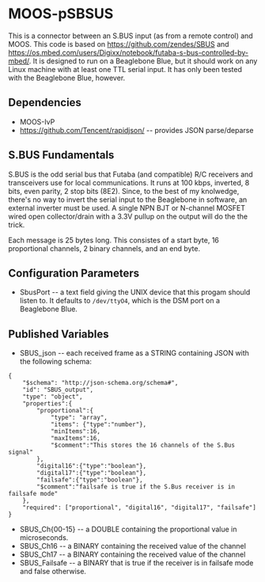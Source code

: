 # MOOS-pSBSUS
This is a connector between an S.BUS input (as from a remote control) and MOOS. This code is based on https://github.com/zendes/SBUS and https://os.mbed.com/users/Digixx/notebook/futaba-s-bus-controlled-by-mbed/. It is designed to run on a Beaglebone Blue, but it should work on any Linux machine with at least one TTL serial input. It has only been tested with the Beaglebone Blue, however. 

## Dependencies
* MOOS-IvP
* https://github.com/Tencent/rapidjson/ -- provides JSON parse/deparse

## S.BUS Fundamentals
S.BUS is the odd serial bus that Futaba (and compatible) R/C receivers and transceivers use for local communications. It runs at 100 kbps, inverted, 8 bits, even parity, 2 stop bits (8E2). Since, to the best of my knolwedge, there's no way to invert the serial input to the Beaglebone in software, an external inverter must be used. A single NPN BJT or N-channel MOSFET wired open collector/drain with a 3.3V pullup on the output will do the the trick.

Each message is 25 bytes long. This consistes of a start byte, 16 proportional channels, 2 binary channels, and an end byte. 

## Configuration Parameters
* SbusPort -- a text field giving the UNIX device that this progam should listen to. It defaults to ```/dev/ttyO4```, which is the DSM port on a Beaglebone Blue. 

## Published Variables
* SBUS_json -- each received frame as a STRING containing JSON with the following schema:
```
{
	"$schema": "http://json-schema.org/schema#",
	"id": "SBUS_output",
	"type": "object",
	"properties":{
		"proportional":{
			"type": "array",
			"items": {"type":"number"},
			"minItems":16,
			"maxItems":16,
			"$comment":"This stores the 16 channels of the S.Bus signal"
		},
		"digital16":{"type":"boolean"},
		"digital17":{"type":"boolean"},
		"failsafe":{"type":"boolean"},
		"$comment":"failsafe is true if the S.Bus receiver is in failsafe mode"
	},
	"required": ["proportional", "digital16", "digital17", "failsafe"]
}
```
* SBUS_Ch{00-15} -- a DOUBLE containing the proportional value in microseconds. 
* SBUS_Ch16 -- a BINARY containing the received value of the channel
* SBUS_Ch17 -- a BINARY containing the received value of the channel
* SBUS_Failsafe -- a BINARY that is true if the receiver is in failsafe mode and false otherwise. 

